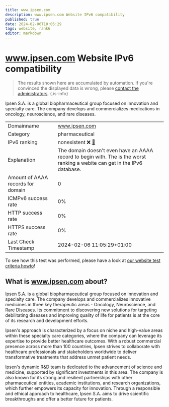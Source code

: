 ```yaml
---
title: www.ipsen.com
description: www.ipsen.com Website IPv6 compatibility
published: true
date: 2024-02-06T10:05:29
tags: website, rank6
editor: markdown
---
```


# www.ipsen.com Website IPv6 compatibility

> The results shown here are accumulated by automation. If you're convinced the displayed data is wrong, please [contact the administrators](/howto/chat). 
{.is-info}

Ipsen S.A. is a global biopharmaceutical group focused on innovation and specialty care. The company develops and commercializes medications in oncology, neuroscience, and rare diseases.


|   |   |
| - | - |
| Domainname | www.ipsen.com
| Category | pharmaceutical |
| IPv6 ranking | nonexistent :x: [🔗](/howto/ranking) |
| Explanation | The domain doesn't even have an AAAA record to begin with. The is the worst ranking a webite can get in the IPv6 database. |
| Amount of AAAA records for domain | 0 |
| ICMPv6 success rate | 0%|
| HTTP success rate | 0% |
| HTTPS success rate | 0% |
| Last Check Timestamp | 2024-02-06 11:05:29+01:00 |

To see how this test was performed, please have a look at [our website test criteria howto](/howto/testcriteria/website)!


## What is www.ipsen.com about?
Ipsen S.A. is a global biopharmaceutical group focused on innovation and specialty care. The company develops and commercializes innovative medicines in three key therapeutic areas - Oncology, Neuroscience, and Rare Diseases. Its commitment to discovering new solutions for targeting debilitating diseases and improving quality of life for patients is at the core of its research and development efforts.

Ipsen's approach is characterized by a focus on niche and high-value areas within these specialty care categories, where the company can leverage its expertise to provide better healthcare outcomes. With a robust commercial presence across more than 100 countries, Ipsen strives to collaborate with healthcare professionals and stakeholders worldwide to deliver transformative treatments that address unmet patient needs.

Ipsen's dynamic R&D team is dedicated to the advancement of science and medicine, supported by significant investments in this area. The company is also known for its strong and resilient partnerships with other pharmaceutical entities, academic institutions, and research organizations, which further empowers its capacity for innovation. Through a responsible and ethical approach to healthcare, Ipsen S.A. aims to drive scientific breakthroughs and offer a better future for patients.


